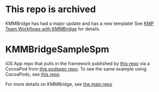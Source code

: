 # This repo is archived

KMMBridge has had a major update and has a new template! See [KMP Team Workflows with KMMBridge](https://touchlab.co/kmmbridge-team-workflows) for details.

# KMMBridgeSampleSpm
iOS App repo that pulls in the framework published by [this repo](https://github.com/touchlab/KMMBridgeSampleKotlin) via a CocoaPod from [this podspec repo](https://github.com/touchlab/PublicPodspecs). 
To see the same example using CocoaPods, see [this repo](https://github.com/touchlab/KMMBridgeSampleCocoaPods).

For more details on KMMBridge, see [the main repo](https://github.com/touchlab/KMMBridge)
